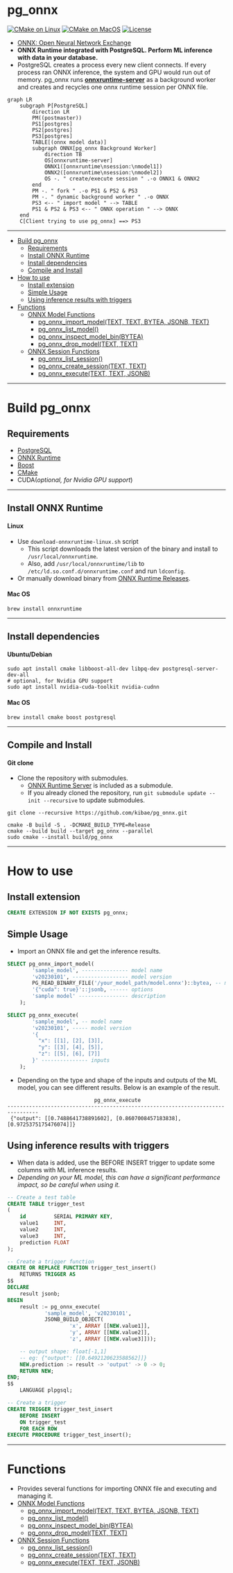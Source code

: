 # pg_onnx

[![CMake on Linux](https://github.com/kibae/pg_onnx/actions/workflows/cmake-linux.yml/badge.svg)](https://github.com/kibae/pg_onnx/actions/workflows/cmake-linux.yml)
[![CMake on MacOS](https://github.com/kibae/pg_onnx/actions/workflows/cmake-macos.yml/badge.svg)](https://github.com/kibae/pg_onnx/actions/workflows/cmake-macos.yml)
[![License](https://img.shields.io/github/license/kibae/pg_onnx)](https://github.com/kibae/pg_onnx/blob/main/LICENSE)

- [ONNX: Open Neural Network Exchange](https://onnx.ai/)
- **ONNX Runtime integrated with PostgreSQL. Perform ML inference with data in your database.**
- PostgreSQL creates a process every new client connects. If every process ran ONNX inference, the system and GPU would
  run out of memory. pg_onnx runs **[onnxruntime-server](https://github.com/kibae/onnxruntime-server)** as a background worker and
  creates and recycles one onnx runtime session per ONNX
  file.

```mermaid
graph LR
    subgraph P[PostgreSQL]
        direction LR
        PM((postmaster))
        PS1[postgres]
        PS2[postgres]
        PS3[postgres]
        TABLE[(onnx model data)]
        subgraph ONNX[pg_onnx Background Worker]
            direction TB
            OS[onnxruntime-server]
            ONNX1([onnxruntime\nsession:\nmodel1])
            ONNX2([onnxruntime\nsession:\nmodel2])
            OS -. " create/execute session " .-o ONNX1 & ONNX2
        end
        PM -. " fork " .-o PS1 & PS2 & PS3
        PM -. " dynamic background worker " .-o ONNX
        PS3 <-- " import model " --> TABLE
        PS1 & PS2 & PS3 <-- " ONNX operation " --> ONNX
    end
    C[Client trying to use pg_onnx] ==> PS3
```

----

<!-- TOC -->

- [Build pg_onnx](#build-pg_onnx)
    - [Requirements](#requirements)
    - [Install ONNX Runtime](#install-onnx-runtime)
    - [Install dependencies](#install-dependencies)
    - [Compile and Install](#compile-and-install)
- [How to use](#how-to-use)
    - [Install extension](#install-extension)
    - [Simple Usage](#simple-usage)
    - [Using inference results with triggers](#using-inference-results-with-triggers)
- [Functions](#functions)
    - [ONNX Model Functions](https://github.com/kibae/pg_onnx/wiki/Functions#onnx-model-functions)
        - [pg_onnx_import_model(TEXT, TEXT, BYTEA, JSONB, TEXT)](https://github.com/kibae/pg_onnx/wiki/Functions#pg_onnx_import_modeltext-text-bytea-jsonb-text)
        - [pg_onnx_list_model()](https://github.com/kibae/pg_onnx/wiki/Functions#pg_onnx_list_model)
        - [pg_onnx_inspect_model_bin(BYTEA)](https://github.com/kibae/pg_onnx/wiki/Functions#pg_onnx_inspect_model_binbytea)
        - [pg_onnx_drop_model(TEXT, TEXT)](https://github.com/kibae/pg_onnx/wiki/Functions#pg_onnx_drop_modeltext-text)
    - [ONNX Session Functions](https://github.com/kibae/pg_onnx/wiki/Functions#onnx-session-functions)
        - [pg_onnx_list_session()](https://github.com/kibae/pg_onnx/wiki/Functions#pg_onnx_list_session)
        - [pg_onnx_create_session(TEXT, TEXT)](https://github.com/kibae/pg_onnx/wiki/Functions#pg_onnx_create_sessiontext-text)
        - [pg_onnx_execute(TEXT, TEXT, JSONB)](https://github.com/kibae/pg_onnx/wiki/Functions#pg_onnx_executetext-text-jsonb)

----

# Build pg_onnx

## Requirements

- [PostgreSQL](https://www.postgresql.org/)
- [ONNX Runtime](https://onnxruntime.ai/)
- [Boost](https://www.boost.org/)
- [CMake](https://cmake.org/)
- CUDA(*optional, for Nvidia GPU support*)

----

## Install ONNX Runtime

#### Linux

- Use `download-onnxruntime-linux.sh` script
    - This script downloads the latest version of the binary and install to `/usr/local/onnxruntime`.
    - Also, add `/usr/local/onnxruntime/lib` to `/etc/ld.so.conf.d/onnxruntime.conf` and run `ldconfig`.
- Or manually download binary from [ONNX Runtime Releases](https://github.com/microsoft/onnxruntime/releases).

#### Mac OS

```shell
brew install onnxruntime
```

----

## Install dependencies

#### Ubuntu/Debian

```shell
sudo apt install cmake libboost-all-dev libpq-dev postgresql-server-dev-all
# optional, for Nvidia GPU support
sudo apt install nvidia-cuda-toolkit nvidia-cudnn
```

#### Mac OS

```shell
brew install cmake boost postgresql
```

----

## Compile and Install

#### Git clone

- Clone the repository with submodules.
    - [ONNX Runtime Server](https://github.com/kibae/onnxruntime-server) is included as a submodule.
    - If you already cloned the repository, run `git submodule update --init --recursive` to update submodules.

```shell
git clone --recursive https://github.com/kibae/pg_onnx.git
```

```shell
cmake -B build -S . -DCMAKE_BUILD_TYPE=Release
cmake --build build --target pg_onnx --parallel
sudo cmake --install build/pg_onnx
```

----

# How to use

## Install extension

```sql
CREATE EXTENSION IF NOT EXISTS pg_onnx;
```

## Simple Usage

- Import an ONNX file and get the inference results.

```sql
SELECT pg_onnx_import_model(
        'sample_model', --------------- model name
        'v20230101', ------------------ model version 
        PG_READ_BINARY_FILE('/your_model_path/model.onnx')::bytea, -- model binary data
        '{"cuda": true}'::jsonb, ------ options
        'sample model' ---------------- description
    );

SELECT pg_onnx_execute(
        'sample_model', -- model name
        'v20230101', ----- model version
        '{
          "x": [[1], [2], [3]],
          "y": [[3], [4], [5]],
          "z": [[5], [6], [7]]
        }' --------------- inputs
    );
```

- Depending on the type and shape of the inputs and outputs of the ML model, you can see different results. Below is an
  example of the result.

```
                            pg_onnx_execute                             
--------------------------------------------------------------------------------
 {"output": [[0.7488641738891602], [0.8607008457183838], [0.9725375175476074]]}
```

## Using inference results with triggers

- When data is added, use the BEFORE INSERT trigger to update some columns with ML inference results.
- *Depending on your ML model, this can have a significant performance impact, so be careful when using it.*

```sql
-- Create a test table
CREATE TABLE trigger_test
(
    id         SERIAL PRIMARY KEY,
    value1     INT,
    value2     INT,
    value3     INT,
    prediction FLOAT
);

-- Create a trigger function
CREATE OR REPLACE FUNCTION trigger_test_insert()
    RETURNS TRIGGER AS
$$
DECLARE
    result jsonb;
BEGIN
    result := pg_onnx_execute(
            'sample_model', 'v20230101',
            JSONB_BUILD_OBJECT(
                    'x', ARRAY [[NEW.value1]],
                    'y', ARRAY [[NEW.value2]],
                    'z', ARRAY [[NEW.value3]]));

    -- output shape: float[-1,1]
    -- eg: {"output": [[0.6492120623588562]]}
    NEW.prediction := result -> 'output' -> 0 -> 0;
    RETURN NEW;
END;
$$
    LANGUAGE plpgsql;

-- Create a trigger
CREATE TRIGGER trigger_test_insert
    BEFORE INSERT
    ON trigger_test
    FOR EACH ROW
EXECUTE PROCEDURE trigger_test_insert();
```

----

# Functions

- Provides several functions for importing ONNX file and executing and managing it.
- [ONNX Model Functions](https://github.com/kibae/pg_onnx/wiki/Functions#onnx-model-functions)
    - [pg_onnx_import_model(TEXT, TEXT, BYTEA, JSONB, TEXT)](https://github.com/kibae/pg_onnx/wiki/Functions#pg_onnx_import_modeltext-text-bytea-jsonb-text)
    - [pg_onnx_list_model()](https://github.com/kibae/pg_onnx/wiki/Functions#pg_onnx_list_model)
    - [pg_onnx_inspect_model_bin(BYTEA)](https://github.com/kibae/pg_onnx/wiki/Functions#pg_onnx_inspect_model_binbytea)
    - [pg_onnx_drop_model(TEXT, TEXT)](https://github.com/kibae/pg_onnx/wiki/Functions#pg_onnx_drop_modeltext-text)
- [ONNX Session Functions](https://github.com/kibae/pg_onnx/wiki/Functions#onnx-session-functions)
    - [pg_onnx_list_session()](https://github.com/kibae/pg_onnx/wiki/Functions#pg_onnx_list_session)
    - [pg_onnx_create_session(TEXT, TEXT)](https://github.com/kibae/pg_onnx/wiki/Functions#pg_onnx_create_sessiontext-text)
    - [pg_onnx_execute(TEXT, TEXT, JSONB)](https://github.com/kibae/pg_onnx/wiki/Functions#pg_onnx_executetext-text-jsonb)
